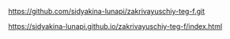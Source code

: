 https://github.com/sidyakina-lunapi/zakrivayuschiy-teg-f.git

https://sidyakina-lunapi.github.io/zakrivayuschiy-teg-f/index.html
